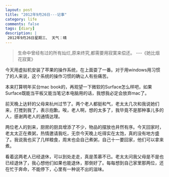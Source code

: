 ```yaml
---
layout: post
title: "2012年9月26日---记事"
category: life
comments: false
tags: [diary]
description: |
 2012年9月26日星期三、 天气：晴
---
```


> ​生命中曾经有过的所有灿烂,原来终究,都需要用寂寞来偿还。 ---《她比烟花寂寞》

今天用虚拟机安装了苹果的操作系统，在上面耍了一番。对于用windows用习惯了的人来说，这个系统的操作习惯的确让人有些痛苦。

本来打算明年买台mac book的，再观望一下微软的Surface怎么样吧，如果Surface既能当平板又能当笔记本电脑用的话，我想我必定会放弃mac了。

前天晚上达轩的父母来杭州过节了。两个老人都挺和气，老太太几次和我说她们来，打搅到我了，表示抱歉。唉，老人啊，想的太多了，我毕竟不是那种事儿多的人，感谢两老人的通情达理。

两位老人的到来，厨房的厨具增添了不少，物品的摆放也井然有序。今天回家时，老太太正在煮粥，热情邀请我吃，无奈今天晚上吃得实在太饱，真的没有地方盛了。我说我也买了几样粮食，周末也会自己煮粥，自己十一要回家，他们可以拿来煮。

看着这两老人已经退休，可以到处走走，真是羡慕不已。老太太问我父母是不是也已经退休了，我心想他们如果也能退休，那倒好了。每每想到自己家里那两位，还在忙于奔命，不能停下，心里有一种说不出的滋味。

